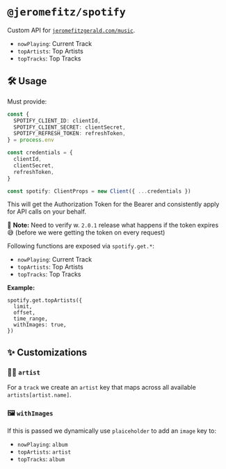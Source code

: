 # `@jeromefitz/spotify`

Custom API for [`jeromefitzgerald.com/music`](https://jeromefitzgerald.com/music).

- `nowPlaying`: Current Track
- `topArtists`: Top Artists
- `topTracks`: Top Tracks

## 🛠️ Usage

Must provide:

```ts
const {
  SPOTIFY_CLIENT_ID: clientId,
  SPOTIFY_CLIENT_SECRET: clientSecret,
  SPOTIFY_REFRESH_TOKEN: refreshToken,
} = process.env

const credentials = {
  clientId,
  clientSecret,
  refreshToken,
}

const spotify: ClientProps = new Client({ ...credentials })
```

This will get the Authorization Token for the Bearer and consistently apply for API calls on your behalf.

📝️ **Note:** Need to verify w. `2.0.1` release what happens if the token expires 😅️ (before we were getting the token on every request)

Following functions are exposed via `spotify.get.*`:

- `nowPlaying`: Current Track
- `topArtists`: Top Artists
- `topTracks`: Top Tracks

**Example:**

```tsx
spotify.get.topArtists({
  limit,
  offset,
  time_range,
  withImages: true,
})
```

## ✨️ Customizations

### 🧑‍🎤️ `artist`

For a `track` we create an `artist` key that maps across all available `artists[artist.name]`.

### 🖼️ `withImages`

If this is passed we dynamically use `plaiceholder` to add an `image` key to:

- `nowPlaying`: `album`
- `topArtists`: `artist`
- `topTracks`: `album`
